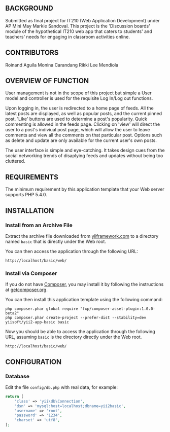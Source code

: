 BACKGROUND
----------
Submitted as final project for IT210 (Web Application Development) under AP Mini May Markie Sandoval.
This project is the 'Discussion boards' module of the hypothetical IT210 web app that caters to students'
and teachers' needs for engaging in classroom activities online.


CONTRIBUTORS
------------
Roinand Aguila
Monina Carandang
Rikki Lee Mendiola


OVERVIEW OF FUNCTION
--------------------
User management is not in the scope of this project but simple a User model and controller is used for the
requisite Log In/Log out functions.

Upon logging in, the user is redirected to a home page of feeds. All the latest posts are displayed, as well
as popular posts, and the current pinned post. 'Like' buttons are used to determine a post's popularity. Quick
commenting is allowed in the feeds page. Clicking on 'view' will direct the user to a post's indiviual post
page, which will allow the user to leave comments and view all the comments on that particular post. Options
such as delete and update are only available for the current user's own posts.

The user interface is simple and eye-catching. It takes design cues from the social networking trends of disaplying
feeds and updates without being too cluttered.




REQUIREMENTS
------------

The minimum requirement by this application template that your Web server supports PHP 5.4.0.


INSTALLATION
------------

### Install from an Archive File

Extract the archive file downloaded from [yiiframework.com](http://www.yiiframework.com/download/) to
a directory named `basic` that is directly under the Web root.

You can then access the application through the following URL:

~~~
http://localhost/basic/web/
~~~


### Install via Composer

If you do not have [Composer](http://getcomposer.org/), you may install it by following the instructions
at [getcomposer.org](http://getcomposer.org/doc/00-intro.md#installation-nix).

You can then install this application template using the following command:

~~~
php composer.phar global require "fxp/composer-asset-plugin:1.0.0-beta2"
php composer.phar create-project --prefer-dist --stability=dev yiisoft/yii2-app-basic basic
~~~

Now you should be able to access the application through the following URL, assuming `basic` is the directory
directly under the Web root.

~~~
http://localhost/basic/web/
~~~


CONFIGURATION
-------------

### Database

Edit the file `config/db.php` with real data, for example:

```php
return [
    'class' => 'yii\db\Connection',
    'dsn' => 'mysql:host=localhost;dbname=yii2basic',
    'username' => 'root',
    'password' => '1234',
    'charset' => 'utf8',
];
```
